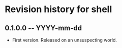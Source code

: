 # Revision history for shell

## 0.1.0.0 -- YYYY-mm-dd

* First version. Released on an unsuspecting world.
